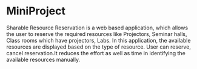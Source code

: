 # MiniProject
Sharable Resource Reservation is a web based application, which allows the user to reserve the required resources like Projectors, Seminar halls, Class rooms which have projectors, Labs. In this application, the available resources are displayed based on the type of resource. User can reserve, cancel  reservation.It reduces the effort as well as time in identifying the available resources manually.  
